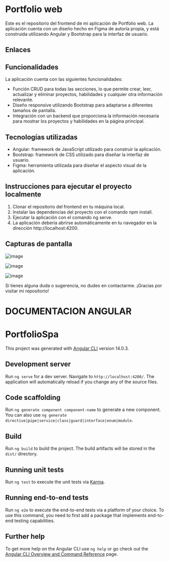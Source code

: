 # Portfolio web
Este es el repositorio del frontend de mi aplicación de Portfolio web. La aplicación cuenta con un diseño hecho en Figma de autoría propia, y está construida utilizando Angular y Bootstrap para la interfaz de usuario.

## Enlaces
[Repositorio del backend]:https://ivan-portfolio-app.web.app/
[Acceso a la aplicación en línea]:https://github.com/ivanlitt8/portfolio-spa-back

## Funcionalidades
La aplicación cuenta con las siguientes funcionalidades:

* Función CRUD para todas las secciones, lo que permite crear, leer, actualizar y eliminar proyectos, habilidades y cualquier otra información relevante.
* Diseño responsive utilizando Bootstrap para adaptarse a diferentes tamaños de pantalla.
* Integración con un backend que proporciona la información necesaria para mostrar los proyectos y habilidades en la página principal.

## Tecnologías utilizadas
- Angular: framework de JavaScript utilizado para construir la aplicación.
- Bootstrap: framework de CSS utilizado para diseñar la interfaz de usuario.
- Figma: herramienta utilizada para diseñar el aspecto visual de la aplicación.

## Instrucciones para ejecutar el proyecto localmente
1. Clonar el repositorio del frontend en tu máquina local.
2. Instalar las dependencias del proyecto con el comando npm install.
3. Ejecutar la aplicación con el comando ng serve.
4. La aplicación debería abrirse automáticamente en tu navegador en la dirección http://localhost:4200.

## Capturas de pantalla
![image](https://user-images.githubusercontent.com/70293887/230804305-654aefbd-d3f7-4005-ab36-b8b2caf244ab.png)

![image](https://user-images.githubusercontent.com/70293887/230804244-9130e164-6de2-44d0-aa3b-c022afbca4a1.png)

![image](https://user-images.githubusercontent.com/70293887/230804278-4f06c85f-e05d-4d41-9278-e7f6d10fa799.png)


Si tienes alguna duda o sugerencia, no dudes en contactarme. ¡Gracias por visitar mi repositorio!


# DOCUMENTACION ANGULAR

# PortfolioSpa

This project was generated with [Angular CLI](https://github.com/angular/angular-cli) version 14.0.3.

## Development server

Run `ng serve` for a dev server. Navigate to `http://localhost:4200/`. The application will automatically reload if you change any of the source files.

## Code scaffolding

Run `ng generate component component-name` to generate a new component. You can also use `ng generate directive|pipe|service|class|guard|interface|enum|module`.

## Build

Run `ng build` to build the project. The build artifacts will be stored in the `dist/` directory.

## Running unit tests

Run `ng test` to execute the unit tests via [Karma](https://karma-runner.github.io).

## Running end-to-end tests

Run `ng e2e` to execute the end-to-end tests via a platform of your choice. To use this command, you need to first add a package that implements end-to-end testing capabilities.

## Further help

To get more help on the Angular CLI use `ng help` or go check out the [Angular CLI Overview and Command Reference](https://angular.io/cli) page.
